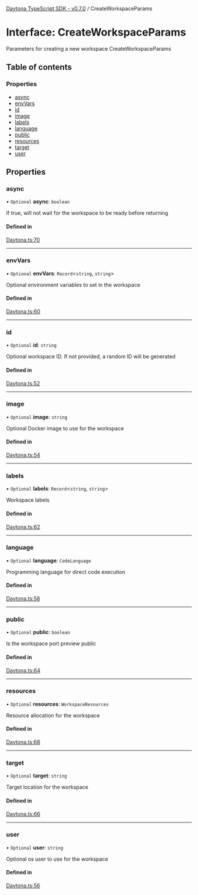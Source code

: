 [Daytona TypeScript SDK - v0.7.0](../README.md) / CreateWorkspaceParams

# Interface: CreateWorkspaceParams

Parameters for creating a new workspace
 CreateWorkspaceParams

## Table of contents

### Properties

- [async](CreateWorkspaceParams.md#async)
- [envVars](CreateWorkspaceParams.md#envvars)
- [id](CreateWorkspaceParams.md#id)
- [image](CreateWorkspaceParams.md#image)
- [labels](CreateWorkspaceParams.md#labels)
- [language](CreateWorkspaceParams.md#language)
- [public](CreateWorkspaceParams.md#public)
- [resources](CreateWorkspaceParams.md#resources)
- [target](CreateWorkspaceParams.md#target)
- [user](CreateWorkspaceParams.md#user)

## Properties

### async

• `Optional` **async**: `boolean`

If true, will not wait for the workspace to be ready before returning

#### Defined in

[Daytona.ts:70](https://github.com/daytonaio/sdk/blob/ffc8236270880d7442f27c0dd60560911b3c474e/packages/typescript/src/Daytona.ts#L70)

___

### envVars

• `Optional` **envVars**: `Record`\<`string`, `string`\>

Optional environment variables to set in the workspace

#### Defined in

[Daytona.ts:60](https://github.com/daytonaio/sdk/blob/ffc8236270880d7442f27c0dd60560911b3c474e/packages/typescript/src/Daytona.ts#L60)

___

### id

• `Optional` **id**: `string`

Optional workspace ID. If not provided, a random ID will be generated

#### Defined in

[Daytona.ts:52](https://github.com/daytonaio/sdk/blob/ffc8236270880d7442f27c0dd60560911b3c474e/packages/typescript/src/Daytona.ts#L52)

___

### image

• `Optional` **image**: `string`

Optional Docker image to use for the workspace

#### Defined in

[Daytona.ts:54](https://github.com/daytonaio/sdk/blob/ffc8236270880d7442f27c0dd60560911b3c474e/packages/typescript/src/Daytona.ts#L54)

___

### labels

• `Optional` **labels**: `Record`\<`string`, `string`\>

Workspace labels

#### Defined in

[Daytona.ts:62](https://github.com/daytonaio/sdk/blob/ffc8236270880d7442f27c0dd60560911b3c474e/packages/typescript/src/Daytona.ts#L62)

___

### language

• `Optional` **language**: `CodeLanguage`

Programming language for direct code execution

#### Defined in

[Daytona.ts:58](https://github.com/daytonaio/sdk/blob/ffc8236270880d7442f27c0dd60560911b3c474e/packages/typescript/src/Daytona.ts#L58)

___

### public

• `Optional` **public**: `boolean`

Is the workspace port preview public

#### Defined in

[Daytona.ts:64](https://github.com/daytonaio/sdk/blob/ffc8236270880d7442f27c0dd60560911b3c474e/packages/typescript/src/Daytona.ts#L64)

___

### resources

• `Optional` **resources**: `WorkspaceResources`

Resource allocation for the workspace

#### Defined in

[Daytona.ts:68](https://github.com/daytonaio/sdk/blob/ffc8236270880d7442f27c0dd60560911b3c474e/packages/typescript/src/Daytona.ts#L68)

___

### target

• `Optional` **target**: `string`

Target location for the workspace

#### Defined in

[Daytona.ts:66](https://github.com/daytonaio/sdk/blob/ffc8236270880d7442f27c0dd60560911b3c474e/packages/typescript/src/Daytona.ts#L66)

___

### user

• `Optional` **user**: `string`

Optional os user to use for the workspace

#### Defined in

[Daytona.ts:56](https://github.com/daytonaio/sdk/blob/ffc8236270880d7442f27c0dd60560911b3c474e/packages/typescript/src/Daytona.ts#L56)
